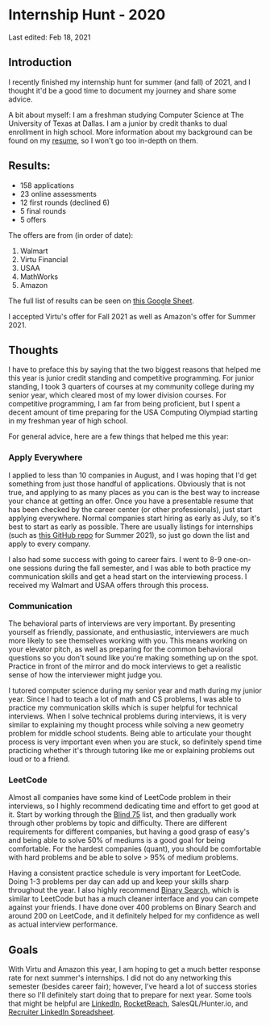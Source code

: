 # Internship Hunt - 2020

Last edited: Feb 18, 2021

## Introduction

I recently finished my internship hunt for summer (and fall) of 2021, and I thought it'd be a good time to document my journey and share some advice. 

A bit about myself: I am a freshman studying Computer Science at The University of Texas at Dallas. I am a junior by credit thanks to dual enrollment in high school. More information about my background can be found on my [resume](SunnyGuan_Resume.pdf), so I won't go too in-depth on them.

## Results:

- 158 applications
- 23 online assessments
- 12 first rounds (declined 6)
- 5 final rounds
- 5 offers

The offers are from (in order of date):

1. Walmart
2. Virtu Financial
3. USAA
4. MathWorks
5. Amazon

The full list of results can be seen on [this Google Sheet](https://docs.google.com/spreadsheets/d/1FuhZIdUgQVQZvKX06BJAAiSG7ISdLtVzPFQ-4lss2Ek/edit?usp=sharing). 

I accepted Virtu's offer for Fall 2021 as well as Amazon's offer for Summer 2021.

## Thoughts

I have to preface this by saying that the two biggest reasons that helped me this year is junior credit standing and competitive programming. For junior standing, I took 3 quarters of courses at my community college during my senior year, which cleared most of my lower division courses. For competitive programming, I am far from being proficient, but I spent a decent amount of time preparing for the USA Computing Olympiad starting in my freshman year of high school.

For general advice, here are a few things that helped me this year:

### Apply Everywhere

I applied to less than 10 companies in August, and I was hoping that I'd get something from just those handful of applications. Obviously that is not true, and applying to as many places as you can is the best way to increase your chance at getting an offer. Once you have a presentable resume that has been checked by the career center (or other professionals), just start applying everywhere. Normal companies start hiring as early as July, so it's best to start as early as possible. There are usually listings for internships (such as [this GitHub repo](https://github.com/pittcsc/Summer2021-Internships) for Summer 2021), so just go down the list and apply to every company. 

I also had some success with going to career fairs. I went to 8-9 one-on-one sessions during the fall semester, and I was able to both practice my communication skills and get a head start on the interviewing process. I received my Walmart and USAA offers through this process.

### Communication

The behavioral parts of interviews are very important. By presenting yourself as friendly, passionate, and enthusiastic, interviewers are much more likely to see themselves working with you. This means working on your elevator pitch, as well as preparing for the common behavioral questions so you don't sound like you're making something up on the spot. Practice in front of the mirror and do mock interviews to get a realistic sense of how the interviewer might judge you. 

I tutored computer science during my senior year and math during my junior year. Since I had to teach a lot of math and CS problems, I was able to practice my communication skills which is super helpful for technical interviews. When I solve technical problems during interviews, it is very similar to explaining my thought process while solving a new geometry problem for middle school students. Being able to articulate your thought process is very important even when you are stuck, so definitely spend time practicing whether it's through tutoring like me or explaining problems out loud or to a friend.

### LeetCode

Almost all companies have some kind of LeetCode problem in their interviews, so I highly recommend dedicating time and effort to get good at it. Start by working through the [Blind 75](https://leetcode.com/discuss/general-discussion/460599/blind-75-leetcode-questions) list, and then gradually work through other problems by topic and difficulty. There are different requirements for different companies, but having a good grasp of easy's and being able to solve 50% of mediums is a good goal for being comfortable. For the hardest companies (quant), you should be comfortable with hard problems and be able to solve > 95% of medium problems.

Having a consistent practice schedule is very important for LeetCode. Doing 1-3 problems per day can add up and keep your skills sharp throughout the year. I also highly recommend [Binary Search](binarysearch.com), which is similar to LeetCode but has a much cleaner interface and you can compete against your friends. I have done over 400 problems on Binary Search and around 200 on LeetCode, and it definitely helped for my confidence as well as actual interview performance.

## Goals

With Virtu and Amazon this year, I am hoping to get a much better response rate for next summer's internships. I did not do any networking this semester (besides career fair); however, I've heard a lot of success stories there so I'll definitely start doing that to prepare for next year. Some tools that might be helpful are [LinkedIn](https://www.linkedin.com/in/sunny-guan/), [RocketReach](https://rocketreach.com), SalesQL/Hunter.io, and [Recruiter LinkedIn Spreadsheet](https://docs.google.com/spreadsheets/d/1xzy5WT_r_0Bc643Y38CfbeWEoQpjk59DfFw94vkdVfU/edit#gid=0). 

